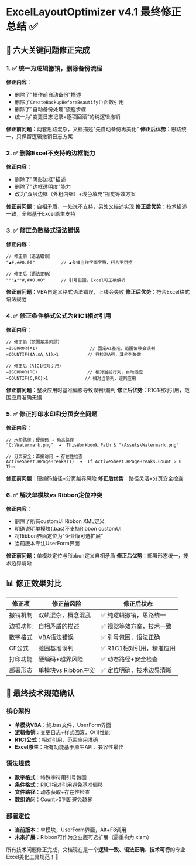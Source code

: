 # ExcelLayoutOptimizer v4.1 最终修正总结 ✅

## 🎯 六大关键问题修正完成

### 1. ✅ 统一为逻辑撤销，删除备份流程
**修正内容**：
- 删除了"操作前自动备份"描述
- 删除了`CreateBackupBeforeBeautify()`函数引用
- 删除了"自动备份处理"流程步骤
- 统一为"变更日志记录+逐项回滚"的纯逻辑撤销

**修正前问题**：两套思路混杂，文档描述"先自动备份再美化"
**修正后优势**：思路统一，只保留逻辑撤销日志方案

### 2. ✅ 删除Excel不支持的边框能力
**修正内容**：
- 删除了"阴影边框"描述
- 删除了"边框透明度"能力
- 改为"双层边框（外粗内细）+浅色填充"视觉等效方案

**修正前问题**：自相矛盾，一处说不支持，另处又描述实现
**修正后优势**：技术描述一致，全部基于Excel原生支持

### 3. ✅ 修正负数格式语法错误
**修正内容**：
```vba
// 修正前（语法错误）
"▲#,##0.00"          // ▲会被当作字面字符，行为不可控

// 修正后（语法正确）
"""▲""#,##0.00"      // 引号包围，Excel可正确解析
```

**修正前问题**：VBA自定义格式语法错误，上线会失败
**修正后优势**：符合Excel格式语法规范

### 4. ✅ 修正条件格式公式为R1C1相对引用
**修正内容**：
```vba
// 修正前（范围基准问题）
=ISERROR(A1)                    // 固定A1基准，范围偏移会误判
=COUNTIF($A:$A,A1)>1           // 只检测A列，其他列失效

// 修正后（R1C1相对引用）
=ISERROR(RC)                   // 相对当前行列，自动适应
=COUNTIF(C,RC)>1              // 相对当前列，逐列应用
```

**修正前问题**：整块应用时基准偏移导致误判/漏判
**修正后优势**：R1C1相对引用，范围应用准确无误

### 5. ✅ 修正打印水印和分页安全问题
**修正内容**：
```vba
// 水印路径：硬编码 → 动态路径
"C:\Watermark.png"  →  ThisWorkbook.Path & "\Assets\Watermark.png"

// 分页安全：直接访问 → 存在性检查
ActiveSheet.HPageBreaks(1)  →  If ActiveSheet.HPageBreaks.Count > 0 Then
```

**修正前问题**：硬编码路径+分页越界风险
**修正后优势**：路径灵活+分页安全检查

### 6. ✅ 解决单模块vs Ribbon定位冲突
**修正内容**：
- 删除了所有customUI Ribbon XML定义
- 明确说明单模块(.bas)不支持Ribbon customUI
- 将Ribbon界面定位为"企业版可选扩展"
- 当前版本专注UserForm界面

**修正前问题**：单模块定位与Ribbon定义自相矛盾
**修正后优势**：部署形态统一，技术边界清晰

## 📊 修正效果对比

| 修正项 | 修正前风险 | 修正后状态 |
|--------|------------|------------|
| 撤销机制 | 双轨混杂，概念混乱 | ✅ 纯逻辑撤销，思路统一 |
| 边框功能 | 自相矛盾的描述 | ✅ 视觉等效方案，技术一致 |
| 数字格式 | VBA语法错误 | ✅ 引号包围，语法正确 |
| CF公式 | 范围基准误判 | ✅ R1C1相对引用，精准应用 |
| 打印功能 | 硬编码+越界风险 | ✅ 动态路径+安全检查 |
| 部署形态 | 单模块vs Ribbon冲突 | ✅ 定位明确，技术边界清晰 |

## 🚀 最终技术规范确认

### 核心架构
- **单模块VBA**：纯.bas文件，UserForm界面
- **逻辑撤销**：变更日志+样式回滚，O(1)性能
- **R1C1公式**：相对引用，范围应用准确
- **Excel原生**：所有功能基于原生API，兼容性最佳

### 语法规范
- **数字格式**：特殊字符用引号包围
- **条件格式**：R1C1相对引用避免基准偏移
- **文件路径**：动态获取+存在性检查
- **数组访问**：Count>0判断避免越界

### 部署定位
- **当前版本**：单模块，UserForm界面，Alt+F8调用
- **未来扩展**：Ribbon可作为企业版可选扩展（需重构为.xlam）

所有技术问题修正完成，文档现在是一个**逻辑一致、语法正确、技术可行**的专业Excel美化工具规范！🎯
